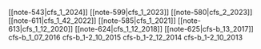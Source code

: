 [[note-543|cfs_1_2024]]
[[note-599|cfs_1_2023]]
[[note-580|cfs_2_2023]]
[[note-611|cfs_1_42_2022]]
[[note-585|cfs_1_2021]]
[[note-613|cfs_1_12_2020]]
[[note-624|cfs_1_12_2018]]
[[note-625|cfs-b_13_2017]]
cfs-b_1_07_2016
cfs-b_1-2_10_2015
cfs-b_1-2_12_2014
cfs-b_1-2_10_2013



